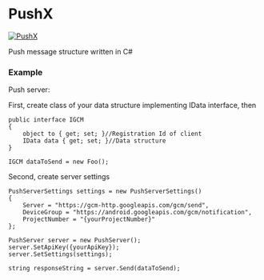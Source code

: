 # PushX

[![PushX](https://img.shields.io/pypi/status/Django.svg)]()

Push message structure written in C#


### Example

Push server:

First, create class of your data structure implementing IData interface, then

    public interface IGCM
    {
        object to { get; set; }//Registration Id of client
        IData data { get; set; }//Data structure
    }

    IGCM dataToSend = new Foo();

Second, create server settings

    PushServerSettings settings = new PushServerSettings()
    {
        Server = "https://gcm-http.googleapis.com/gcm/send",
        DeviceGroup = "https://android.googleapis.com/gcm/notification",
        ProjectNumber = "{yourProjectNumber}"
    };
    
    PushServer server = new PushServer();
    server.SetApiKey({yourApiKey});
    server.SetSettings(settings);
    
    string responseString = server.Send(dataToSend);
